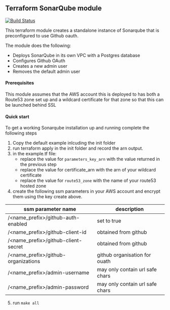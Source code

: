 ## Terraform SonarQube module

[![Build Status](https://travis-ci.com/ehime/terraform-sonarqube.svg?branch=master)](https://travis-ci.com/ehime/terraform-sonarqube)

This terraform module creates a standalone instance of Sonarqube that is preconfigured to use Github oauth.

The module does the following:
  * Deploys SonarQube in its own VPC with a Postgres database
  * Configures Github OAuth
  * Creates a new admin user
  * Removes the default admin user


#### Prerequisites
This module assumes that the AWS account this is deployed to has both a Route53 zone set up and a wildcard certificate for that zone so that this can be launched behind SSL


#### Quick start
To get a working Sonarqube installation up and running complete the following steps
1. Copy the default example inlcuding the init folder
2. run terraform apply in the init folder and record the arn output.
3. in the example.tf file:
   - replace the value for `parameters_key_arn`  with the value returned in the previous step
   - replace the value for certificate_arn with the arn of your wildcard certificate
   - replace the value for `route53_zone` with the name of your route53 hosted zone
4. create the following ssm parameters in your AWS account and encrypt them using the key create above.

| ssm parameter name| description |
|--- |--- |
|  /\<name_prefix\>/github-auth-enabled |set to true|
|  /\<name_prefix\>/github-client-id | obtained from github|
|  /\<name_prefix\>/github-client-secret |obtained from github|
|  /\<name_prefix\>/github-organizations |github organisation for ouath|
|  /\<name_prefix\>/admin-username |may only contain url safe chars|
|  /\<name_prefix\>/admin-password |may only contain url safe chars|

5. run `make all`
